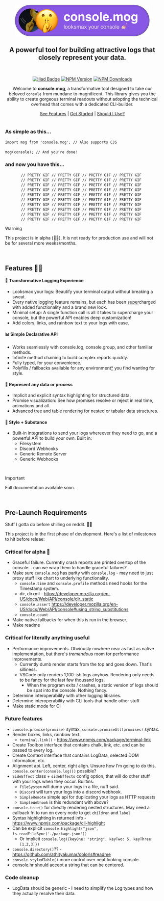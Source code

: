 <div align="center">

<a href="https://iliad.dev/?from=console-mog" target="_blank" title="Check out Iliad.dev"><img width="440" alt="console.mog - looksmax your console" src="https://github.com/Smoke3785/console.mog/blob/master/readme-assets/banner.png?raw=true"></a>

<a name="readme-top"></a>

## A powerful tool for building attractive logs that closely represent your data. 
<br/>




[![Iliad Badge][iliad-img]][iliad-url]
[![NPM Version][npm-image]][npm-url]
[![NPM Downloads][downloads-image]][downloads-url]

Welcome to **console.mog**, a transformative tool designed to take our beloved `console` from mundane to magnificent. This library gives you the ability to create gorgeous terminal readouts without adopting the technical overhead that comes with a dedicated CLI-builder.

<div align="center">

[See Features](#features)  |  [Get Started](#get-started)  |  [Should I Use?](#should-i-use)
</br>
</br>
</div>
</div>

### As simple as this...

```tsx
import mog from 'console.mog'; // Also supports CJS

mog(console); // And you're done!
```
### and now you have this...

<div align="center">

```tsx
// PRETTY GIF // PRETTY GIF // PRETTY GIF // PRETTY GIF 
// PRETTY GIF // PRETTY GIF // PRETTY GIF // PRETTY GIF 
// PRETTY GIF // PRETTY GIF // PRETTY GIF // PRETTY GIF 
// PRETTY GIF // PRETTY GIF // PRETTY GIF // PRETTY GIF 
// PRETTY GIF // PRETTY GIF // PRETTY GIF // PRETTY GIF 
// PRETTY GIF // PRETTY GIF // PRETTY GIF // PRETTY GIF 
// PRETTY GIF // PRETTY GIF // PRETTY GIF // PRETTY GIF 
// PRETTY GIF // PRETTY GIF // PRETTY GIF // PRETTY GIF 
// PRETTY GIF // PRETTY GIF // PRETTY GIF // PRETTY GIF 
// PRETTY GIF // PRETTY GIF // PRETTY GIF // PRETTY GIF 
```
</div>

> [!WARNING]  
This project is in alpha (💪🐺). It is not ready for production use and will not be for several more weeks/months. 

<br/>



## Features 💅🏻


#### 🚀 Transformative Logging Experience

- Looksmax your logs: Beautify your terminal output without breaking a sweat.
- Every native logging feature remains, but each has been [super](https://www.youtube.com/watch?v=dy2zB8bLSpk)charged with added functionality and a brand new look.
-	Minimal setup: A single function call is all it takes to supercharge your console, but the powerful API enables deep customization!
- Add colors, links, and rainbow text to your logs with ease.


#### 📊 Simple Declarative API

-	Works seamlessly with console.log, console.group, and other familiar methods.
-	Infinite method chaining to build complex reports quickly.
- Fully typed, for your convenience.
- Polyfills / fallbacks available for any environment[*](#faq) you find wanting for style.

#### 🌟 Represent any data or process
- Implicit and explicit syntax highlighting for structured data.
- Promise visualization: See how promises resolve or reject in real time, animations and all.
- Advanced tree and table rendering for nested or tabular data structures.


#### 🎯 Style + Substance
- Built-in integrations to send your logs whereever they need to go, and a powerful API to build your own. Built in:
  - Filesystem
  - Discord Webhooks
  - Generic Remote Server
  - Generic Webhooks

<br/>

> [!IMPORTANT]  
Full documentation available soon.


<br/>


## Pre-Launch Requirements
Stuff I gotta do before shilling on reddit. 🤨😗

This project is in the first phase of development. Here's a list of milestones to hit before releae:



### Critical for alpha 🐺
- Graceful failure. Currently crash reports are printed overtop of the console... can we wrap them to handle graceful failures?
- Make sure `console.mog` has parity with `console.log` - may need to just proxy stuff like chart to underlying functionality.
  - `console.time` and `console.profile` methods need hooks for the Timestamp system.
  - dir, dirxml - https://developer.mozilla.org/en-US/docs/Web/API/console/dir_static
  - `console.assert` https://developer.mozilla.org/en-US/docs/Web/API/console#using_string_substitutions
  - `console.count`
- Make native fallbacks for when this is run in the browser.
- Make readme

### Critical for literally anything useful
- Performance improvements. Obviously nowhere near as fast as native implementation, but there's *tremendous* room for performance improvements.
  - Currently dumb render starts from the top and goes down. That's silliness.
  - VSCode only renders 1,100-ish logs anyhow. Rendering only needs to be fancy for the last few thousand logs.
    - When the program exits / crashes, a static version of logs should be spat into the console. Nothing fancy.
- Determine interoperability with other logging libraries. 
- Determine interoperability with CLI tools that handle other stuff
- Make static mode for CI

### Future features
- `console.promise(promise)` syntax, `console.promiseAll(promises)` syntax.
- Render boxes, links, rainbow text.
  - `terminal.link()` - https://www.npmjs.com/package/terminal-link
- Create Toolbox interface that contains chalk, link, etc. and can be passed to every log.
- Create Context interface that contains LogData, selected DOM information, etc.
- Alignment api. Left, center, right align. Unsure how I'm going to do this. `console.center(console.log())` possible?
- `SideEffect` class + `sideEffects` config option, that will do other stuff with your logs when they occur. Builtins:
  - `FileSystem` will dump your logs in a file, nuff said.
  - `Discord` will turn your logs into a discord webhook.
  - `SimpleRemote` simple api for duplicating your logs as HTTP requests
  - `SimpleWebhook` is this redundant with above?
- `console.tree()` for directly rendering nested structures. May need a callback fn to run on every node to get `children` and `label`.
- Syntax highlighting in returned info - https://www.npmjs.com/package/cli-highlight
- Can be explicit `console.highlight("json", fs.readFileSync('./package.json'))`
  - Or implicit `console.log({keyOne: "string", keyTwo: 5, keyThree: [1,2,3]})`
- `console.directory()`?? - https://github.com/athityakumar/colorls#readme
- `console.styledTable()` more control over neat looking console.
- console.hr should accept a string that can be centered.

 

### Code cleanup
- LogData should be generic - I need to simplify the Log types and how they actually resolve their data. 


<!-- Variables -->
[npm-image]: https://img.shields.io/npm/v/console.mog.svg
[npm-url]: https://npmjs.org/package/console.mog
[travis-image]: https://img.shields.io/travis/panates/console.mog/master.svg
[travis-url]: https://travis-ci.org/panates/console.mog
[coveralls-image]: https://img.shields.io/coveralls/panates/console.mog/master.svg
[coveralls-url]: https://coveralls.io/r/panates/console.mog
[downloads-image]: https://img.shields.io/npm/dm/console.mog.svg
[downloads-url]: https://npmjs.org/package/console.mog
[gitter-image]: https://badges.gitter.im/panates/console.mog.svg
[gitter-url]: https://gitter.im/panates/console.mog?utm_source=badge&utm_medium=badge&utm_campaign=pr-badge&utm_content=badge
[dependencies-image]: https://david-dm.org/panates/console.mog/status.svg
[dependencies-url]:https://david-dm.org/panates/console.mog
[devdependencies-image]: https://david-dm.org/panates/console.mog/dev-status.svg
[devdependencies-url]:https://david-dm.org/panates/console.mog?type=dev
[quality-image]: http://npm.packagequality.com/shield/console.mog.png
[quality-url]: http://packagequality.com/#?package=console.mog
[iliad-img]: https://img.shields.io/badge/%E2%97%AD%20%20-Iliad.dev-00ace0?labelColor=04151f&cacheSeconds=https%3A%2F%2Filiad.dev%2F%3Ffrom%3Dgithub-badge
[iliad-url]: https://iliad.dev/?from=console-mog